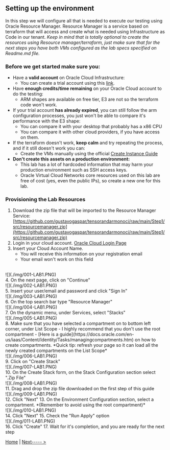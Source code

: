 ## Setting up the environment
In this step we will configure all that is needed to execute our testing using  Oracle Resource Manager. Resource Manager is a service based on terraform that will access and create what is needed using Infrastructure as Code in our tenant.
*Keep in mind that is totally optional to create the resources using Resource manager/terraform, just make sure that for the next steps you have  both VMs configured as the lab specs specified on Readme.md file.*

### Before we get started make sure you:

 - Have a **valid account** on Oracle Cloud Infrastructure:
	 - You can create a trial account using this [link](https://www.oracle.com/cloud/free/).
 - Have **enough credits/time remaining**  on your Oracle Cloud account to do the testing:
	 - ARM shapes are available on free tier, E3 are not so the terraform code won't work.
 - If your trial account **has already expired**, you can still follow the arm configuration processes, you just won't be able to compare it's performance with the E3 shape:
	 - You can compare it with your desktop that probably has a x86 CPU
	 - You can compare it with other cloud providers, if you have access on them.
 - If the terraform doesn't work, **keep calm** and try repeating the process, and if it still doesn't work you can:
	 - Create the VMs manually using the official [Create Instance Guide](https://docs.oracle.com/en-us/iaas/Content/Compute/Tasks/launchinginstance.htm)
- **Don't create this assets on a production environment:**
	 - This lab has a lot of hardcoded information that may harm your production environment such as SSH access keys.
	 - Oracle Virtual Cloud Networks core resources used on this lab are free of cost (yes, even the public IPs), so create a new one for this lab.

### Provisioning the Lab Resources

1. Download the zip file that will be imported to the Resource Manager Service: [https://github.com/gustavogaspar/tensorandarmonoci/raw/main/Step1/src/resourcemanager.zip](https://github.com/gustavogaspar/tensorandarmonoci/raw/main/Step1/src/resourcemanager.zip)
2. Login in your cloud account. [Oracle Cloud Login Page](https://www.oracle.com/br/cloud/sign-in.html)
3. Insert your Cloud Account Name. 
	- You will receive this information on your registration email
	- Your email won't work on this field
<br>
![](./img/001-LAB1.PNG)
<br>
4. On the next page, click on "Continue"
<br>
![](./img/002-LAB1.PNG)
<br>
5. Insert your user/email and password and click "Sign In"
<br>
![](./img/003-LAB1.PNG)
<br>
6. On the top search bar type "Resource Manager"
<br>
![](./img/004-LAB1.PNG)
<br>
7. On the dynamic menu, under Services, select "Stacks"
<br>
![](./img/005-LAB1.PNG)
<br>
8. Make sure that you have selected a compartment on to bottom left corner, under List Scope
	- I highly recommend that you don't use the root compartment
	- [Here is a guide](https://docs.oracle.com/en-us/iaas/Content/Identity/Tasks/managingcompartments.htm) on how to create compartments. *Quick tip: refresh your page so it can load all the newly created compartments on the List Scope*
<br>
![](./img/006-LAB1.PNG)
<br>
9. Click on "Create Stack"
<br>
![](./img/007-LAB1.PNG)
<br>
10. On the Create Stack form, on the  Stack Configuration section select ".Zip File"
<br>
![](./img/008-LAB1.PNG)
<br>
11. Drag and drop the zip file downloaded on the first step of this guide
<br>
![](./img/009-LAB1.PNG)
<br>
12. Click "Next"
13. On the Environment Configuration section, select a compartment. *(Remember to avoid using the root compartment)*
<br>
![](./img/010-LAB1.PNG)
<br>
14. Click "Next"
15. Check the "Run Apply" option
<br>
![](./img/011-LAB1.PNG)
<br>
16. Click "Create"
17. Wait for it's completion, and you are ready for the next step


[Home](../README.md)         |         [Next----- >](../Step2/Step2.md)